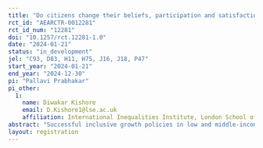 ```yaml
---
title: "Do citizens change their beliefs, participation and satisfaction upon learning about state performance? An RCT in India"
rct_id: "AEARCTR-0012281"
rct_id_num: "12281"
doi: "10.1257/rct.12281-1.0"
date: "2024-01-21"
status: "in_development"
jel: "C93, D83, H11, H75, J16, J18, P47"
start_year: "2024-01-21"
end_year: "2024-12-30"
pi: "Pallavi Prabhakar"
pi_other:
  1:
    name: Diwakar Kishore
    email: D.Kishore1@lse.ac.uk
    affiliation: International Inequalities Institute, London School of Economics
abstract: "Successful inclusive growth policies in low and middle-income countries require effective performance by local governments. Arguably, an important reason for poor state performance is that citizens have limited information about state performance and are therefore unable to hold local governments to account. Correspondingly, we expect that citizens with greater information about state performance are more likely to demand accountability from the state. Using a Randomised Controlled Trial (RCT) that creates exogenous variation in incentivized beliefs about the performance of the state for 2100 respondents in Jharkhand, India, we test whether providing information to citizens about the service performance of their district leads to them changing their beliefs about state performance, participation with the government and satisfaction with public service delivery. Our study contributes new findings to research about on political accountability, the drivers of economic development, inequality, and governance."
layout: registration
---
```


